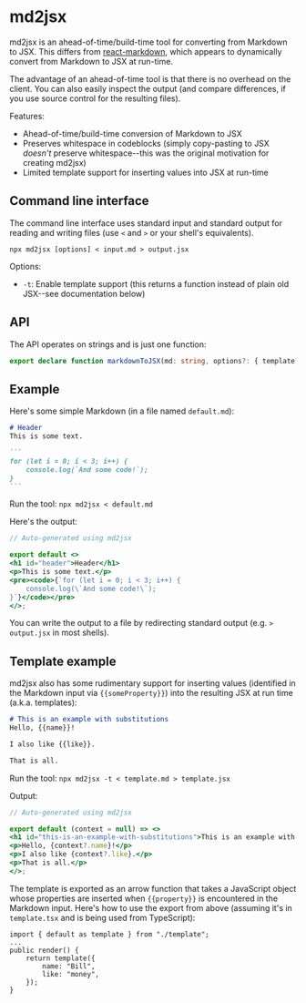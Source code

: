 # md2jsx
md2jsx is an ahead-of-time/build-time tool for converting from Markdown to JSX. This differs from [react-markdown](https://github.com/remarkjs/react-markdown), which appears to dynamically convert from Markdown to JSX at run-time.

The advantage of an ahead-of-time tool is that there is no overhead on the client. You can also easily inspect the output (and compare differences, if you use source control for the resulting files).

Features:

* Ahead-of-time/build-time conversion of Markdown to JSX
* Preserves whitespace in codeblocks (simply copy-pasting to JSX *doesn't* preserve whitespace--this was the original motivation for creating md2jsx)
* Limited template support for inserting values into JSX at run-time

## Command line interface
The command line interface uses standard input and standard output for reading and writing files (use `<` and `>` or your shell's equivalents).

```
npx md2jsx [options] < input.md > output.jsx
```

Options:

* `-t`: Enable template support (this returns a function instead of plain old JSX--see documentation below)

## API
The API operates on strings and is just one function:

```ts
export declare function markdownToJSX(md: string, options?: { template?: boolean; }): string;
```

## Example
Here's some simple Markdown (in a file named `default.md`):

````md
# Header
This is some text.

```
for (let i = 0; i < 3; i++) {
    console.log(`And some code!`);
}
```
````

Run the tool: `npx md2jsx < default.md`

Here's the output:

```jsx
// Auto-generated using md2jsx

export default <>
<h1 id="header">Header</h1>
<p>This is some text.</p>
<pre><code>{`for (let i = 0; i < 3; i++) {
    console.log(\`And some code!\`);
}`}</code></pre>
</>;
```

You can write the output to a file by redirecting standard output (e.g. `> output.jsx` in most shells).

## Template example
md2jsx also has some rudimentary support for inserting values (identified in the Markdown input via `{{someProperty}}`) into the resulting JSX at run time (a.k.a. templates):

```md
# This is an example with substitutions
Hello, {{name}}!

I also like {{like}}.

That is all.
```

Run the tool: `npx md2jsx -t < template.md > template.jsx`

Output:

```jsx
// Auto-generated using md2jsx

export default (context = null) => <>
<h1 id="this-is-an-example-with-substitutions">This is an example with substitutions</h1>
<p>Hello, {context?.name}!</p>
<p>I also like {context?.like}.</p>
<p>That is all.</p>
</>;
```

The template is exported as an arrow function that takes a JavaScript object whose properties are inserted when `{{property}}` is encountered in the Markdown input. Here's how to use the export from above (assuming it's in `template.tsx` and is being used from TypeScript):

```tsx
import { default as template } from "./template";
...
public render() {
    return template({
        name: "Bill",
        like: "money",
    });
}
```
